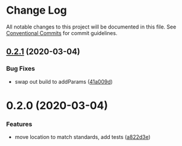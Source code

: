 # Change Log

All notable changes to this project will be documented in this file.
See [Conventional Commits](https://conventionalcommits.org) for commit guidelines.

## [0.2.1](https://github.com/the-holocron/astromech/compare/@theholocron/chopper@0.2.0...@theholocron/chopper@0.2.1) (2020-03-04)


### Bug Fixes

* swap out build to addParams ([41a009d](https://github.com/the-holocron/astromech/commit/41a009d9714f9f450bbec69dee44498b4ce52939))





# 0.2.0 (2020-03-04)


### Features

* move location to match standards, add tests ([a822d3e](https://github.com/the-holocron/astromech/commit/a822d3ecbccfd8fe3ff45d2505547b0d338c5a46))
